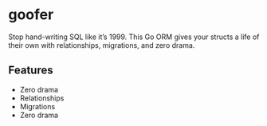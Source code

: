 # goofer
Stop hand-writing SQL like it’s 1999. This Go ORM gives your structs a life of their own  with relationships, migrations, and zero drama.

## Features

- Zero drama
- Relationships
- Migrations
- Zero drama

